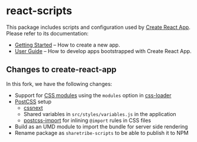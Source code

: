 # react-scripts

This package includes scripts and configuration used by [Create React App](https://github.com/facebookincubator/create-react-app).  
Please refer to its documentation:

* [Getting Started](https://github.com/facebookincubator/create-react-app/blob/master/README.md#getting-started) – How to create a new app.
* [User Guide](https://github.com/facebookincubator/create-react-app/blob/master/packages/react-scripts/template/README.md) – How to develop apps bootstrapped with Create React App.

## Changes to create-react-app

In this fork, we have the following changes:

 - Support for [CSS modules](https://github.com/css-modules/css-modules) using the `modules` option in [css-loader](https://github.com/webpack/css-loader#css-modules)
 - [PostCSS](http://postcss.org/) setup
   - [cssnext](http://cssnext.io/)
   - Shared variables in `src/styles/variables.js` in the application
   - [postcss-import](https://github.com/postcss/postcss-import) for inlining `@import` rules in CSS files
- Build as an UMD module to import the bundle for server side rendering
- Rename package as `sharetribe-scripts` to be able to publish it to NPM
